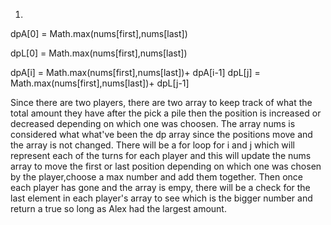 1)

dpA[0] = Math.max(nums[first],nums[last])
 
dpL[0] = Math.max(nums[first],nums[last])

dpA[i] = Math.max(nums[first],nums[last])+ dpA[i-1]
dpL[j] = Math.max(nums[first],nums[last])+ dpL[j-1]
 
  

    
Since there are two players, there are two array to keep track of what the total amount they have after the pick a pile then the position is increased or decreased depending on which one was choosen. The array nums is considered what what've been the dp array since the positions move and the array is not changed. There will be a for loop for i and j which will represent each of the turns for each player and this will update the nums array to move the first or last position depending on which one was chosen by the player,choose a max number and add them together. Then once each player has gone and the array is empy, there will be a check for the last element in each player's array to see which is the bigger number and return a true so long as Alex had the largest amount.
      
